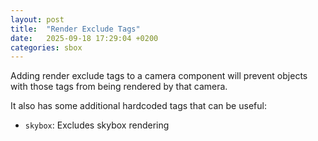 ```yaml
---
layout: post
title:  "Render Exclude Tags"
date:   2025-09-18 17:29:04 +0200
categories: sbox
---
```


Adding render exclude tags to a camera component will prevent objects with those tags from being rendered by that camera.

It also has some additional hardcoded tags that can be useful:

- `skybox`: Excludes skybox rendering